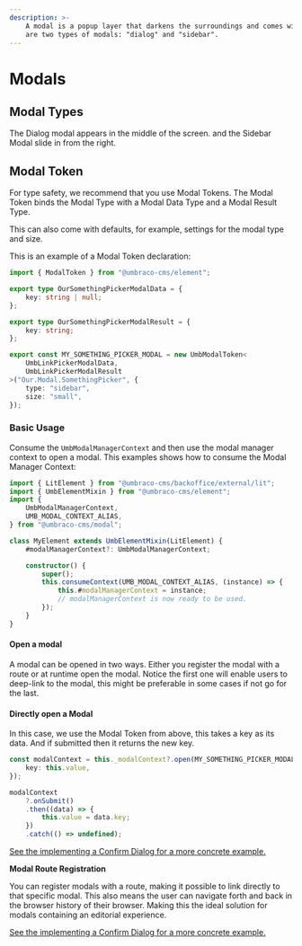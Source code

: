 ```yaml
---
description: >-
    A modal is a popup layer that darkens the surroundings and comes with a focus lock. There
    are two types of modals: "dialog" and "sidebar".
---
```


# Modals

## **Modal Types**

The Dialog modal appears in the middle of the screen. and the Sidebar Modal slide in from the right.

## Modal Token

For type safety, we recommend that you use Modal Tokens. The Modal Token binds the Modal Type with a Modal Data Type and a Modal Result Type.

This can also come with defaults, for example, settings for the modal type and size.

This is an example of a Modal Token declaration:

```ts
import { ModalToken } from "@umbraco-cms/element";

export type OurSomethingPickerModalData = {
    key: string | null;
};

export type OurSomethingPickerModalResult = {
    key: string;
};

export const MY_SOMETHING_PICKER_MODAL = new UmbModalToken<
    UmbLinkPickerModalData,
    UmbLinkPickerModalResult
>("Our.Modal.SomethingPicker", {
    type: "sidebar",
    size: "small",
});
```

### Basic Usage

Consume the `UmbModalManagerContext` and then use the modal manager context to open a modal. This examples shows how to consume the Modal Manager Context:

```ts
import { LitElement } from "@umbraco-cms/backoffice/external/lit";
import { UmbElementMixin } from "@umbraco-cms/element";
import {
    UmbModalManagerContext,
    UMB_MODAL_CONTEXT_ALIAS,
} from "@umbraco-cms/modal";

class MyElement extends UmbElementMixin(LitElement) {
    #modalManagerContext?: UmbModalManagerContext;

    constructor() {
        super();
        this.consumeContext(UMB_MODAL_CONTEXT_ALIAS, (instance) => {
            this.#modalManagerContext = instance;
            // modalManagerContext is now ready to be used.
        });
    }
}
```

#### Open a modal

A modal can be opened in two ways. Either you register the modal with a route or at runtime open the modal. Notice the first one will enable users to deep-link to the modal, this might be preferable in some cases if not go for the last.

#### Directly open a Modal

In this case, we use the Modal Token from above, this takes a key as its data. And if submitted then it returns the new key.

```typescript
const modalContext = this._modalContext?.open(MY_SOMETHING_PICKER_MODAL, {
    key: this.value,
});

modalContext
    ?.onSubmit()
    .then((data) => {
        this.value = data.key;
    })
    .catch(() => undefined);
```

[See the implementing a Confirm Dialog for a more concrete example.](confirm-dialog.md)

**Modal Route Registration**

You can register modals with a route, making it possible to link directly to that specific modal. This also means the user can navigate forth and back in the browser history of their browser. Making this the ideal solution for modals containing an editorial experience.

[See the implementing a Confirm Dialog for a more concrete example.](confirm-dialog.md)
